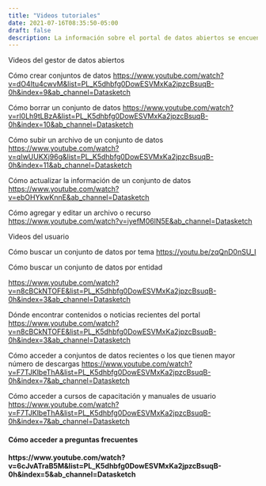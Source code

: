 ```yaml
---
title: "Videos tutoriales"
date: 2021-07-16T08:35:50-05:00
draft: false
description: La información sobre el portal de datos abiertos se encuentran en los videos tutoriales.
---
```

Videos del gestor de datos abiertos

Cómo crear conjuntos de datos
https://www.youtube.com/watch?v=dO4Itu4cwvM&list=PL_K5dhbfg0DowESVMxKa2jpzcBsuqB-0h&index=9&ab_channel=Datasketch

Cómo borrar un conjunto de datos
https://www.youtube.com/watch?v=rI0Lh9tLBzA&list=PL_K5dhbfg0DowESVMxKa2jpzcBsuqB-0h&index=10&ab_channel=Datasketch

Cómo subir un archivo de un conjunto de datos
https://www.youtube.com/watch?v=qIwUUKXj96g&list=PL_K5dhbfg0DowESVMxKa2jpzcBsuqB-0h&index=11&ab_channel=Datasketch

Cómo actualizar la información de un conjunto de datos
https://www.youtube.com/watch?v=ebOHYkwKnnE&ab_channel=Datasketch


Cómo agregar y editar un archivo o recurso
https://www.youtube.com/watch?v=iyefM06lN5E&ab_channel=Datasketch








Videos del usuario 



Cómo buscar un conjunto de datos por tema
https://youtu.be/zqQnD0nSU_I

Cómo buscar un conjunto de datos por entidad

https://www.youtube.com/watch?v=n8cBCkNTOFE&list=PL_K5dhbfg0DowESVMxKa2jpzcBsuqB-0h&index=3&ab_channel=Datasketch

Dónde encontrar contenidos o noticias recientes del portal
https://www.youtube.com/watch?v=n8cBCkNTOFE&list=PL_K5dhbfg0DowESVMxKa2jpzcBsuqB-0h&index=3&ab_channel=Datasketch

Cómo acceder a conjuntos de datos recientes o los que tienen mayor número de descargas
https://www.youtube.com/watch?v=F7TJKlbeThA&list=PL_K5dhbfg0DowESVMxKa2jpzcBsuqB-0h&index=7&ab_channel=Datasketch

Cómo acceder a cursos de capacitación y manuales de usuario
https://www.youtube.com/watch?v=F7TJKlbeThA&list=PL_K5dhbfg0DowESVMxKa2jpzcBsuqB-0h&index=7&ab_channel=Datasketch

<h4>Cómo acceder a preguntas frecuentes<h4>
https://www.youtube.com/watch?v=6cJvATraB5M&list=PL_K5dhbfg0DowESVMxKa2jpzcBsuqB-0h&index=5&ab_channel=Datasketch



